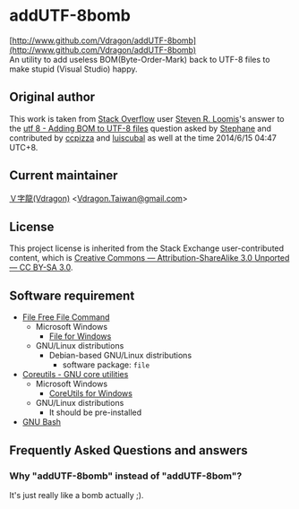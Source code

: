 # addUTF-8bomb
[http://www.github.com/Vdragon/addUTF-8bomb](http://www.github.com/Vdragon/addUTF-8bomb)  
An utility to add useless BOM(Byte-Order-Mark) back to UTF-8 files to make stupid (Visual Studio) happy.

## Original author
This work is taken from [Stack Overflow](http://stackoverflow.com) user [Steven R. Loomis](http://stackoverflow.com/users/185799/steven-r-loomis)'s answer to the [utf 8 - Adding BOM to UTF-8 files](http://stackoverflow.com/questions/3127436/adding-bom-to-utf-8-files) question asked by [Stephane](http://stackoverflow.com/users/365392/stephane) and contributed by [ccpizza](http://stackoverflow.com/users/191246/ccpizza) and [luiscubal](http://stackoverflow.com/users/32775/luiscubal) as well at the time 2014/6/15 04:47 UTC+8.

## Current maintainer
[Ｖ字龍(Vdragon)](https://github.com/Vdragon) &lt;<Vdragon.Taiwan@gmail.com>&gt;

## License
This project license is inherited from the Stack Exchange user-contributed content, which is [Creative Commons — Attribution-ShareAlike 3.0 Unported — CC BY-SA 3.0](http://creativecommons.org/licenses/by-sa/3.0/).

## Software requirement
* [File Free File Command](http://www.darwinsys.com/file/)
	* Microsoft Windows
		* [File for Windows](http://gnuwin32.sourceforge.net/packages/file.htm)
	* GNU/Linux distributions
		* Debian-based GNU/Linux distributions
			* software package: `file`
* [Coreutils - GNU core utilities](http://www.gnu.org/software/coreutils/)
	* Microsoft Windows
		* [CoreUtils for Windows](http://gnuwin32.sourceforge.net/packages/coreutils.htm)
	* GNU/Linux distributions
		* It should be pre-installed
* [GNU Bash](http://www.gnu.org/software/bash/)

## Frequently Asked Questions and answers
### Why "addUTF-8bomb" instead of "addUTF-8bom"?
It's just really like a bomb actually ;).

